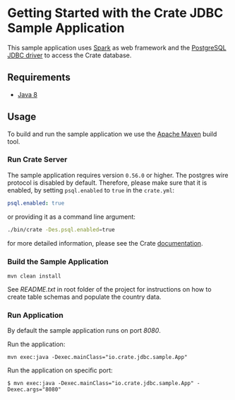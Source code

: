# Getting Started with the Crate JDBC Sample Application
This sample application uses [Spark][1] as web framework and the
[PostgreSQL JDBC driver][2] to access the Crate database.

## Requirements
- [Java 8][3]

## Usage
To build and run the sample application we use the [Apache Maven][4]
build tool.

### Run Crate Server
The sample application requires version `0.56.0` or higher. The postgres
wire protocol is disabled by default. Therefore, please make sure that
it is enabled, by setting `psql.enabled` to `true` in the `crate.yml`:

```yaml
psql.enabled: true
```

or providing it as a command line argument:

```bash
./bin/crate -Des.psql.enabled=true
```

for more detailed information, please see the Crate [documentation][5].

### Build the Sample Application

```console
mvn clean install
```

See *README.txt* in root folder of the project for instructions on how
to create table schemas and populate the country data.

### Run Application
By default the sample application runs on port *8080*.

Run the application:

```console
mvn exec:java -Dexec.mainClass="io.crate.jdbc.sample.App"
```

Run the application on specific port:

```console
$ mvn exec:java -Dexec.mainClass="io.crate.jdbc.sample.App" -Dexec.args="8080"
```

[1]: http://sparkjava.com/
[2]: https://jdbc.postgresql.org/
[3]: http://www.oracle.com/technetwork/java/javase/overview/java8-2100321.html
[4]: https://maven.apache.org/index.html
[5]: https://crate.io/docs/reference/en/latest/protocol"s/postgres.html#jdbc
